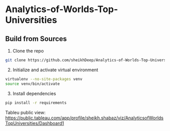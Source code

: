 # Analytics-of-Worlds-Top-Universities

## Build from Sources
1. Clone the repo
```bash
git clone https://github.com/sheikhDeep/Analytics-of-Worlds-Top-Universities.git
```
2. Initialize and activate virtual environment
```bash
virtualenv --no-site-packages venv
source venv/bin/activate
```
3. Install dependencies
```bash
pip install -r requirements
```


Tableu public view: https://public.tableau.com/app/profile/sheikh.shabaz/viz/AnalyticsofWorldsTopUniversities/Dashboard1

